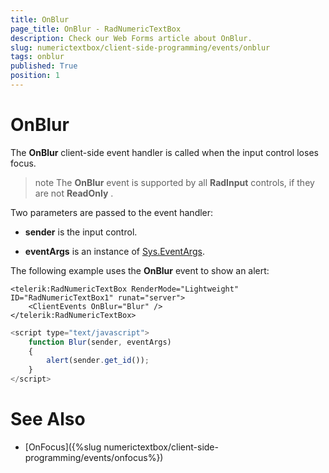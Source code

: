 ```yaml
---
title: OnBlur
page_title: OnBlur - RadNumericTextBox
description: Check our Web Forms article about OnBlur.
slug: numerictextbox/client-side-programming/events/onblur
tags: onblur
published: True
position: 1
---
```


# OnBlur


The **OnBlur** client-side event handler is called when the input control loses focus.

>note The **OnBlur** event is supported by all **RadInput** controls, if they are not **ReadOnly** .
>


Two parameters are passed to the event handler:

* **sender** is the input control.

* **eventArgs** is an instance of [Sys.EventArgs](https://www.asp.net/AJAX/Documentation/Live/ClientReference/Sys/EventArgsClass/default.aspx).

The following example uses the **OnBlur** event to show an alert:

````ASPNET
<telerik:RadNumericTextBox RenderMode="Lightweight" ID="RadNumericTextBox1" runat="server">
	<ClientEvents OnBlur="Blur" />
</telerik:RadNumericTextBox>
````



````JavaScript
<script type="text/javascript">
	function Blur(sender, eventArgs)
	{
		alert(sender.get_id());
	}
</script>
````



# See Also

 * [OnFocus]({%slug numerictextbox/client-side-programming/events/onfocus%})
